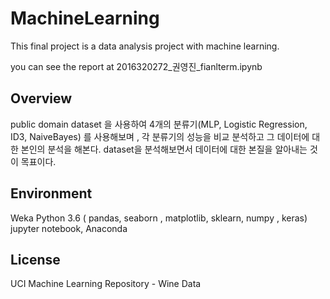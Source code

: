 # MachineLearning

This final project is a data analysis project with machine learning.

you can see the report at 2016320272_권영진_fianlterm.ipynb

## Overview
public domain dataset 을 사용하여 4개의 분류기(MLP, Logistic Regression, ID3, NaiveBayes) 를 사용해보며 , 각 분류기의 성능을 비교 분석하고 그 데이터에 대한 본인의 분석을 해본다.
dataset을 분석해보면서 데이터에 대한 본질을 알아내는 것이 목표이다.

## Environment
Weka
Python 3.6 ( pandas, seaborn , matplotlib, sklearn, numpy , keras)
jupyter notebook, Anaconda

## License
UCI Machine Learning Repository - Wine Data
